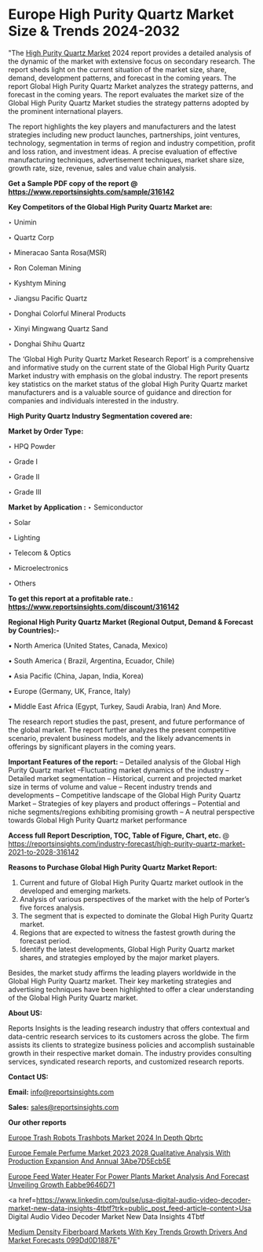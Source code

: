 # Europe High Purity Quartz Market Size & Trends 2024-2032

"The <a href=https://www.reportsinsights.com/sample/316142>High Purity Quartz Market</a> 2024 report provides a detailed analysis of the dynamic of the market with extensive focus on secondary research. The report sheds light on the current situation of the market size, share, demand, development patterns, and forecast in the coming years. The report Global High Purity Quartz Market analyzes the strategy patterns, and forecast in the coming years. The report evaluates the market size of the Global High Purity Quartz Market studies the strategy patterns adopted by the prominent international players.

The report highlights the key players and manufacturers and the latest strategies including new product launches, partnerships, joint ventures, technology, segmentation in terms of region and industry competition, profit and loss ration, and investment ideas. A precise evaluation of effective manufacturing techniques, advertisement techniques, market share size, growth rate, size, revenue, sales and value chain analysis.

<strong>Get a Sample PDF copy of the report @ <a href=https://www.reportsinsights.com/sample/316142 style=color:#0000ff;>https://www.reportsinsights.com/sample/316142</a></strong>

<strong>Key Competitors of the Global High Purity Quartz Market are:</strong>

‣ Unimin

‣ Quartz Corp

‣ Mineracao Santa Rosa(MSR)

‣ Ron Coleman Mining

‣ Kyshtym Mining

‣ Jiangsu Pacific Quartz

‣ Donghai Colorful Mineral Products

‣ Xinyi Mingwang Quartz Sand

‣ Donghai Shihu Quartz

The ‘Global High Purity Quartz Market Research Report’ is a comprehensive and informative study on the current state of the Global High Purity Quartz Market industry with emphasis on the global industry. The report presents key statistics on the market status of the global High Purity Quartz market manufacturers and is a valuable source of guidance and direction for companies and individuals interested in the industry.

<strong>High Purity Quartz Industry Segmentation covered are:</strong>

<strong>Market by Order Type: </strong>

‣ HPQ Powder

‣ Grade I

‣ Grade II

‣ Grade III

<strong>Market by Application :</strong>
 ‣ Semiconductor

‣ Solar

‣ Lighting

‣ Telecom & Optics

‣ Microelectronics

‣ Others

<strong>To get this report at a profitable rate.: <a href=https://www.reportsinsights.com/discount/316142 style=color:#0000ff;>https://www.reportsinsights.com/discount/316142</a></strong>

<strong>Regional High Purity Quartz Market (Regional Output, Demand &amp; Forecast by Countries):-</strong>

• North America (United States, Canada, Mexico)

• South America ( Brazil, Argentina, Ecuador, Chile)

• Asia Pacific (China, Japan, India, Korea)

• Europe (Germany, UK, France, Italy)

• Middle East Africa (Egypt, Turkey, Saudi Arabia, Iran) And More.

The research report studies the past, present, and future performance of the global market. The report further analyzes the present competitive scenario, prevalent business models, and the likely advancements in offerings by significant players in the coming years.

<strong>Important Features of the report:</strong>
– Detailed analysis of the Global High Purity Quartz market
–Fluctuating market dynamics of the industry
–Detailed market segmentation
– Historical, current and projected market size in terms of volume and value
– Recent industry trends and developments
– Competitive landscape of the Global High Purity Quartz Market
– Strategies of key players and product offerings
– Potential and niche segments/regions exhibiting promising growth
– A neutral perspective towards Global High Purity Quartz market performance

<strong>Access full Report Description, TOC, Table of Figure, Chart, etc. </strong>@   <a href=https://reportsinsights.com/industry-forecast/high-purity-quartz-market-2021-to-2028-316142 style=color:#0000ff;>https://reportsinsights.com/industry-forecast/high-purity-quartz-market-2021-to-2028-316142</a>

<strong>Reasons to Purchase Global High Purity Quartz Market Report:</strong>
1. Current and future of Global High Purity Quartz market outlook in the developed and emerging markets.
2. Analysis of various perspectives of the market with the help of Porter’s five forces analysis.
3. The segment that is expected to dominate the Global High Purity Quartz market.
4. Regions that are expected to witness the fastest growth during the forecast period.
5. Identify the latest developments, Global High Purity Quartz market shares, and strategies employed by the major market players.

Besides, the market study affirms the leading players worldwide in the Global High Purity Quartz market. Their key marketing strategies and advertising techniques have been highlighted to offer a clear understanding of the Global High Purity Quartz market.

<strong><strong>About US</strong>:</strong>

Reports Insights is the leading research industry that offers contextual and data-centric research services to its customers across the globe. The firm assists its clients to strategize business policies and accomplish sustainable growth in their respective market domain. The industry provides consulting services, syndicated research reports, and customized research reports.

<strong>Contact US:</strong>

<p class=><b>Email:</b> <a href=mailto:info@reportsinsights.com>info@reportsinsights.com</a></p>
<p class=><b>Sales:</b> <a href=mailto:sales@reportsinsights.com>sales@reportsinsights.com</a></p>

<strong>Our other reports</strong>

<a href=https://www.linkedin.com/pulse/europe-trash-robots-trashbots-market-2024-in-depth-qbrtc/>Europe Trash Robots Trashbots Market 2024 In Depth Qbrtc</a>

<a href=https://medium.com/@jadhaosuchit578/europe-female-perfume-market-2023-2028-qualitative-analysis-with-production-expansion-and-annual-3abe7d5ecb5e>Europe Female Perfume Market 2023 2028 Qualitative Analysis With Production Expansion And Annual 3Abe7D5Ecb5E</a>

<a href=https://medium.com/@aanarkumar6/europe-feed-water-heater-for-power-plants-market-analysis-and-forecast-unveiling-growth-eabbe9646d71>Europe Feed Water Heater For Power Plants Market Analysis And Forecast Unveiling Growth Eabbe9646D71</a>

<a href=https://www.linkedin.com/pulse/usa-digital-audio-video-decoder-market-new-data-insights-4tbtf?trk=public_post_feed-article-content>Usa Digital Audio Video Decoder Market New Data Insights 4Tbtf</a>

<a href=https://medium.com/@khalunansh/medium-density-fiberboard-markets-with-key-trends-growth-drivers-and-market-forecasts-099dd0d1887e>Medium Density Fiberboard Markets With Key Trends Growth Drivers And Market Forecasts 099Dd0D1887E</a>"
